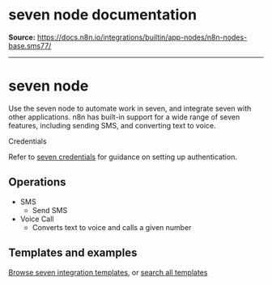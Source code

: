 # seven node documentation

**Source:** https://docs.n8n.io/integrations/builtin/app-nodes/n8n-nodes-base.sms77/

---

# seven node

Use the seven node to automate work in seven, and integrate seven with other applications. n8n has built-in support for a wide range of seven features, including sending SMS, and converting text to voice.

Credentials

Refer to [seven credentials](../../credentials/sms77/) for guidance on setting up authentication.

## Operations

- SMS
  - Send SMS
- Voice Call
  - Converts text to voice and calls a given number

## Templates and examples

[Browse seven integration templates](https://n8n.io/integrations/sms77/), or [search all templates](https://n8n.io/workflows/)

